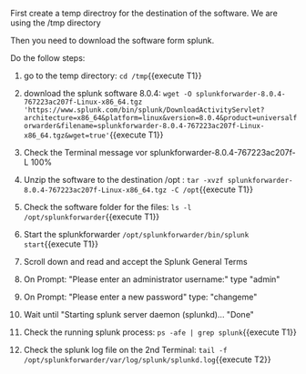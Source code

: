 First create a temp directroy for the destination of the software.
We are using the /tmp directory

Then you need to download the software form splunk.

Do the follow steps:

1. go to the temp directory: `cd /tmp`{{execute T1}}

2. download the splunk software 8.0.4: `wget -O splunkforwarder-8.0.4-767223ac207f-Linux-x86_64.tgz 'https://www.splunk.com/bin/splunk/DownloadActivityServlet?architecture=x86_64&platform=linux&version=8.0.4&product=universalforwarder&filename=splunkforwarder-8.0.4-767223ac207f-Linux-x86_64.tgz&wget=true'`{{execute T1}}

3. Check the Terminal message vor splunkforwarder-8.0.4-767223ac207f-L 100%  

4. Unzip the software to the destination /opt : `tar -xvzf splunkforwarder-8.0.4-767223ac207f-Linux-x86_64.tgz -C /opt`{{execute T1}}

5. Check the software folder for the files: `ls -l /opt/splunkforwarder`{{execute T1}}

6. Start the splunkforwarder `/opt/splunkforwarder/bin/splunk start`{{execute T1}}

7. Scroll down and read and accept the Splunk General Terms

8. On Prompt: "Please enter an administrator username:" type "admin"

9. On Prompt: "Please enter a new password" type: "changeme"

10. Wait until "Starting splunk server daemon (splunkd)...
                "Done"

11. Check the running splunk process: `ps -afe | grep splunk`{{execute T1}}

12. Check the splunk log file on the 2nd Terminal: `tail -f /opt/splunkforwarder/var/log/splunk/splunkd.log`{{execute T2}}

